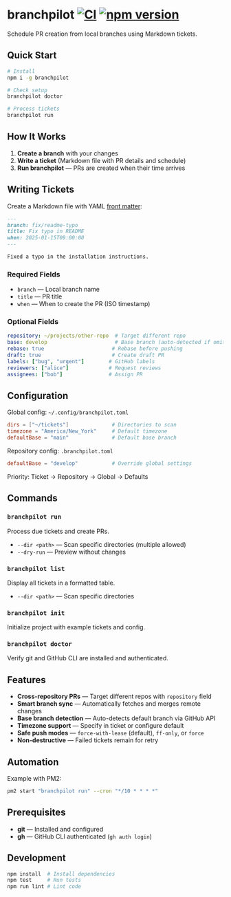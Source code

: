 # branchpilot [![CI](https://github.com/AlecRust/branchpilot/actions/workflows/ci.yml/badge.svg)](https://github.com/AlecRust/branchpilot/actions/workflows/ci.yml) [![npm version](https://img.shields.io/npm/v/branchpilot.svg)](https://www.npmjs.com/package/branchpilot)

Schedule PR creation from local branches using Markdown tickets.

## Quick Start

```bash
# Install
npm i -g branchpilot

# Check setup
branchpilot doctor

# Process tickets
branchpilot run
```

## How It Works

1. **Create a branch** with your changes
2. **Write a ticket** (Markdown file with PR details and schedule)
3. **Run branchpilot** — PRs are created when their time arrives

## Writing Tickets

Create a Markdown file with YAML [front matter](https://gohugo.io/content-management/front-matter/):

```markdown
---
branch: fix/readme-typo
title: Fix typo in README
when: 2025-01-15T09:00:00
---

Fixed a typo in the installation instructions.
```

### Required Fields
- `branch` — Local branch name
- `title` — PR title
- `when` — When to create the PR (ISO timestamp)

### Optional Fields
```yaml
repository: ~/projects/other-repo  # Target different repo
base: develop                      # Base branch (auto-detected if omitted)
rebase: true                      # Rebase before pushing
draft: true                       # Create draft PR
labels: ["bug", "urgent"]        # GitHub labels
reviewers: ["alice"]             # Request reviews
assignees: ["bob"]               # Assign PR
```

## Configuration

Global config: `~/.config/branchpilot.toml`
```toml
dirs = ["~/tickets"]              # Directories to scan
timezone = "America/New_York"     # Default timezone
defaultBase = "main"              # Default base branch
```

Repository config: `.branchpilot.toml`
```toml
defaultBase = "develop"           # Override global settings
```

Priority: Ticket → Repository → Global → Defaults

## Commands

### `branchpilot run`
Process due tickets and create PRs.
- `--dir <path>` — Scan specific directories (multiple allowed)
- `--dry-run` — Preview without changes

### `branchpilot list`
Display all tickets in a formatted table.
- `--dir <path>` — Scan specific directories

### `branchpilot init`
Initialize project with example tickets and config.

### `branchpilot doctor`
Verify git and GitHub CLI are installed and authenticated.

## Features

- **Cross-repository PRs** — Target different repos with `repository` field
- **Smart branch sync** — Automatically fetches and merges remote changes
- **Base branch detection** — Auto-detects default branch via GitHub API
- **Timezone support** — Specify in ticket or configure default
- **Safe push modes** — `force-with-lease` (default), `ff-only`, or `force`
- **Non-destructive** — Failed tickets remain for retry

## Automation

Example with PM2:
```bash
pm2 start "branchpilot run" --cron "*/10 * * * *"
```

## Prerequisites

- **git** — Installed and configured
- **gh** — GitHub CLI authenticated (`gh auth login`)

## Development

```bash
npm install  # Install dependencies
npm test     # Run tests
npm run lint # Lint code
```
